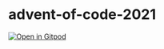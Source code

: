 # advent-of-code-2021

[![Open in Gitpod](https://gitpod.io/button/open-in-gitpod.svg)](https://gitpod.io/#https://github.com/SamStenton/advent-of-code-2021)
